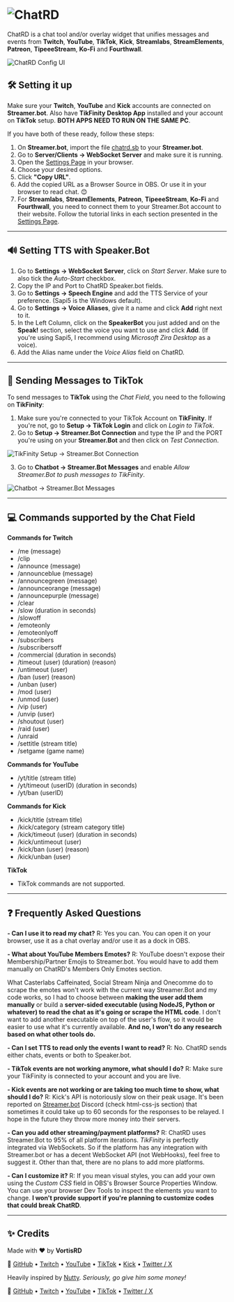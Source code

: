 # ![ChatRD](https://i.imgur.com/Ifpd7Ay.png)

ChatRD is a chat tool and/or overlay widget that unifies messages and events from **Twitch**, **YouTube**, **TikTok**, **Kick**, **Streamlabs**, **StreamElements**, **Patreon**, **TipeeeStream**, **Ko-Fi** and **Fourthwall**.

![ChatRD Config UI](https://i.imgur.com/ezrWaI2.png)

## 🛠️ Setting it up

Make sure your **Twitch**, **YouTube** and **Kick** accounts are connected on **Streamer.bot**. Also have **TikFinity Desktop App** installed and your account on **TikTok** setup. **BOTH APPS NEED TO RUN ON THE SAME PC**.

If you have both of these ready, follow these steps:

1. On **Streamer.bot**, import the file [chatrd.sb](https://github.com/vortisrd/chatrd/blob/main/chatrd.sb) to your **Streamer.bot**.
2. Go to **Server/Clients → WebSocket Server** and make sure it is running.
5. Open the [Settings Page](https://vortisrd.github.io/chatrd) in your browser.
6. Choose your desired options.
7. Click **"Copy URL"**.
8. Add the copied URL as a Browser Source in OBS. Or use it in your browser to read chat. 😊
9. For **Streamlabs**, **StreamElements**, **Patreon**, **TipeeeStream**, **Ko-Fi** and **Fourthwall**, you need to connect them to your Streamer.Bot account to their website. Follow the tutorial links in each section presented in the [Settings Page](https://vortisrd.github.io/chatrd).

---

## 🔊 Setting TTS with Speaker.Bot

1. Go to **Settings → WebSocket Server**, click on *Start Server*. Make sure to also tick the *Auto-Start* checkbox.
2. Copy the IP and Port to ChatRD Speaker.bot fields.
3. Go  to **Settings → Speech Engine** and add the TTS Service of your preference. (Sapi5 is the Windows default).
4. Go to **Settings → Voice Aliases**, give it a name and click **Add** right next to it.
5. In the Left Column, click on the **SpeakerBot** you just added and on the **Speak!** section, select the voice you want to use and click **Add**. (If you're using Sapi5, I recommend using *Microsoft Zira Desktop* as a voice).
6. Add the Alias name under the *Voice Alias* field on ChatRD.

---

## 💬 Sending Messages to TikTok
To send messages to **TikTok** using the *Chat Field*, you need to the following on **TikFinity**:

1. Make sure you're connected to your TikTok Account on **TikFinity**. If you're not, go to **Setup → TikTok Login** and click on *Login to TikTok*.
2. Go to **Setup → Streamer.Bot Connection** and type the IP and the PORT you're using on your **Streamer.Bot** and then click on *Test Connection*.

![TikFinity Setup → Streamer.Bot Connection](https://i.imgur.com/h0QDnNX.png)

3. Go to **Chatbot → Streamer.Bot Messages** and enable *Allow Streamer.Bot to push messages to TikFinity*. 

![Chatbot → Streamer.Bot Messages](https://i.imgur.com/IGQ5xQq.png)

---

## 💻 Commands supported by the Chat Field

**Commands for Twitch**
- /me (message)
- /clip
- /announce (message)
- /announceblue (message)
- /announcegreen (message)
- /announceorange (message)
- /announcepurple (message)
- /clear
- /slow (duration in seconds)
- /slowoff
- /emoteonly
- /emoteonlyoff
- /subscribers
- /subscribersoff
- /commercial (duration in seconds)
- /timeout (user) (duration) (reason)
- /untimeout (user)
- /ban (user) (reason)
- /unban (user)
- /mod (user)
- /unmod (user)
- /vip (user)
- /unvip (user)
- /shoutout (user)
- /raid (user)
- /unraid
- /settitle (stream title)
- /setgame (game name)

**Commands for YouTube**
- /yt/title (stream title)
- /yt/timeout (userID) (duration in seconds)
- /yt/ban (userID)

**Commands for Kick**
- /kick/title (stream title)
- /kick/category (stream category title)
- /kick/timeout (user) (duration in seconds)
- /kick/untimeout (user)
- /kick/ban (user) (reason)
- /kick/unban (user)

**TikTok**
- TikTok commands are not supported.


---

## ❓ Frequently Asked Questions
**- Can I use it to read my chat?**
R: Yes you can. You can open it on your browser, use it as a chat overlay and/or use it as a dock in OBS.

**- What about YouTube Members Emotes?**
R: YouTube doesn't expose their Membership/Partner Emojis to Streamer.bot. You would have to add them manually on ChatRD's Members Only Emotes section.

What Casterlabs Caffeinated, Social Stream Ninja and Onecomme do to scrape the emotes won't work with the current way Streamer.Bot and my code works, so I had to choose between **making the user add them manually** or build a **server-sided executable (using NodeJS, Python or whatever) to read the chat as it's going or scrape the HTML code**. I don't want to add another executable on top of the user's flow, so it would be easier to use what it's currently available. **And no, I won't do any research based on what other tools do.**

**- Can I set TTS to read only the events I want to read?**
R: No. ChatRD sends either chats, events or both to Speaker.bot.

**- TikTok events are not working anymore, what should I do?**
R: Make sure your TikFinity is connected to your account and you are live.

**- Kick events are not working or are taking too much time to show, what should I do?**
R: Kick's API is notoriously slow on their peak usage. It's been reported on [Streamer.bot](https://discord.streamer.bot/) Discord (check html-css-js section) that sometimes it could take up to 60 seconds for the responses to be relayed. I hope in the future they throw more money into their servers.

**- Can you add other streaming/payment platforms?**
R: ChatRD uses Streamer.Bot to 95% of all platform iterations. *TikFinity* is perfectly integrated via WebSockets. So if the platform has any integration with Streamer.bot or has a decent WebSocket API (not WebHooks), feel free to suggest it. Other than that, there are no plans to add more platforms.

**- Can I customize it?**
R: If you mean visual styles, you can add your own using the *Custom CSS* field in OBS's Browser Source Properties Window. You can use your browser Dev Tools to inspect the elements you want to change. **I won't provide support if you're planning to customize codes that could break ChatRD**.

---

## ✨ Credits

Made with ❤️ by **VortisRD**  

🔗 [GitHub](https://github.com/vortisrd) • [Twitch](https://twitch.tv/vortisrd) • [YouTube](https://youtube.com/@vortisrd) • [TikTok](https://tiktok.com/@vortisrd) • [Kick](https://kick.com/vortisrd) • [Twitter / X](https://twitter.com/vortisrd)  

Heavily inspired by [Nutty](https://nutty.gg). *Seriously, go give him some money!*

🔗 [GitHub](https://github.com/nuttylmao) • [Twitch](https://twitch.tv/nutty) • [YouTube](https://youtube.com/@nuttylmao) • [TikTok](https://tiktok.com/@nuttylmao) • [Twitter / X](https://x.com/nuttylmao)